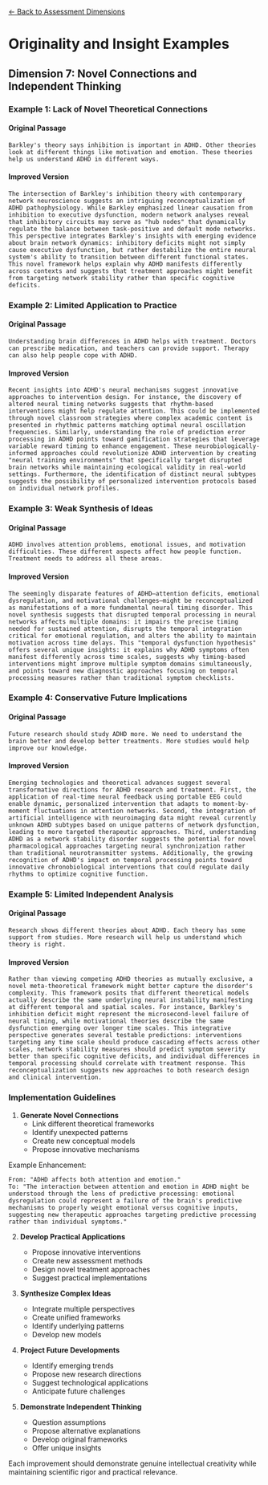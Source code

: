 [← Back to Assessment Dimensions](0-assessment-dimensions.md)

# Originality and Insight Examples
## Dimension 7: Novel Connections and Independent Thinking

### Example 1: Lack of Novel Theoretical Connections

#### Original Passage
```
Barkley's theory says inhibition is important in ADHD. Other theories look at different things like motivation and emotion. These theories help us understand ADHD in different ways.
```

#### Improved Version
```
The intersection of Barkley's inhibition theory with contemporary network neuroscience suggests an intriguing reconceptualization of ADHD pathophysiology. While Barkley emphasized linear causation from inhibition to executive dysfunction, modern network analyses reveal that inhibitory circuits may serve as "hub nodes" that dynamically regulate the balance between task-positive and default mode networks. This perspective integrates Barkley's insights with emerging evidence about brain network dynamics: inhibitory deficits might not simply cause executive dysfunction, but rather destabilize the entire neural system's ability to transition between different functional states. This novel framework helps explain why ADHD manifests differently across contexts and suggests that treatment approaches might benefit from targeting network stability rather than specific cognitive deficits.
```

### Example 2: Limited Application to Practice

#### Original Passage
```
Understanding brain differences in ADHD helps with treatment. Doctors can prescribe medication, and teachers can provide support. Therapy can also help people cope with ADHD.
```

#### Improved Version
```
Recent insights into ADHD's neural mechanisms suggest innovative approaches to intervention design. For instance, the discovery of altered neural timing networks suggests that rhythm-based interventions might help regulate attention. This could be implemented through novel classroom strategies where complex academic content is presented in rhythmic patterns matching optimal neural oscillation frequencies. Similarly, understanding the role of prediction error processing in ADHD points toward gamification strategies that leverage variable reward timing to enhance engagement. These neurobiologically-informed approaches could revolutionize ADHD intervention by creating "neural training environments" that specifically target disrupted brain networks while maintaining ecological validity in real-world settings. Furthermore, the identification of distinct neural subtypes suggests the possibility of personalized intervention protocols based on individual network profiles.
```

### Example 3: Weak Synthesis of Ideas

#### Original Passage
```
ADHD involves attention problems, emotional issues, and motivation difficulties. These different aspects affect how people function. Treatment needs to address all these areas.
```

#### Improved Version
```
The seemingly disparate features of ADHD—attention deficits, emotional dysregulation, and motivational challenges—might be reconceptualized as manifestations of a more fundamental neural timing disorder. This novel synthesis suggests that disrupted temporal processing in neural networks affects multiple domains: it impairs the precise timing needed for sustained attention, disrupts the temporal integration critical for emotional regulation, and alters the ability to maintain motivation across time delays. This "temporal dysfunction hypothesis" offers several unique insights: it explains why ADHD symptoms often manifest differently across time scales, suggests why timing-based interventions might improve multiple symptom domains simultaneously, and points toward new diagnostic approaches focusing on temporal processing measures rather than traditional symptom checklists.
```

### Example 4: Conservative Future Implications

#### Original Passage
```
Future research should study ADHD more. We need to understand the brain better and develop better treatments. More studies would help improve our knowledge.
```

#### Improved Version
```
Emerging technologies and theoretical advances suggest several transformative directions for ADHD research and treatment. First, the application of real-time neural feedback using portable EEG could enable dynamic, personalized intervention that adapts to moment-by-moment fluctuations in attention networks. Second, the integration of artificial intelligence with neuroimaging data might reveal currently unknown ADHD subtypes based on unique patterns of network dysfunction, leading to more targeted therapeutic approaches. Third, understanding ADHD as a network stability disorder suggests the potential for novel pharmacological approaches targeting neural synchronization rather than traditional neurotransmitter systems. Additionally, the growing recognition of ADHD's impact on temporal processing points toward innovative chronobiological interventions that could regulate daily rhythms to optimize cognitive function.
```

### Example 5: Limited Independent Analysis

#### Original Passage
```
Research shows different theories about ADHD. Each theory has some support from studies. More research will help us understand which theory is right.
```

#### Improved Version
```
Rather than viewing competing ADHD theories as mutually exclusive, a novel meta-theoretical framework might better capture the disorder's complexity. This framework posits that different theoretical models actually describe the same underlying neural instability manifesting at different temporal and spatial scales. For instance, Barkley's inhibition deficit might represent the microsecond-level failure of neural timing, while motivational theories describe the same dysfunction emerging over longer time scales. This integrative perspective generates several testable predictions: interventions targeting any time scale should produce cascading effects across other scales, network stability measures should predict symptom severity better than specific cognitive deficits, and individual differences in temporal processing should correlate with treatment response. This reconceptualization suggests new approaches to both research design and clinical intervention.
```

### Implementation Guidelines

1. **Generate Novel Connections**
   - Link different theoretical frameworks
   - Identify unexpected patterns
   - Create new conceptual models
   - Propose innovative mechanisms

Example Enhancement:
```
From: "ADHD affects both attention and emotion."
To: "The interaction between attention and emotion in ADHD might be understood through the lens of predictive processing: emotional dysregulation could represent a failure of the brain's predictive mechanisms to properly weight emotional versus cognitive inputs, suggesting new therapeutic approaches targeting predictive processing rather than individual symptoms."
```

2. **Develop Practical Applications**
   - Propose innovative interventions
   - Create new assessment methods
   - Design novel treatment approaches
   - Suggest practical implementations

3. **Synthesize Complex Ideas**
   - Integrate multiple perspectives
   - Create unified frameworks
   - Identify underlying patterns
   - Develop new models

4. **Project Future Developments**
   - Identify emerging trends
   - Propose new research directions
   - Suggest technological applications
   - Anticipate future challenges

5. **Demonstrate Independent Thinking**
   - Question assumptions
   - Propose alternative explanations
   - Develop original frameworks
   - Offer unique insights

Each improvement should demonstrate genuine intellectual creativity while maintaining scientific rigor and practical relevance.
